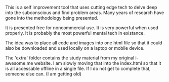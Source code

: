 This is a self improvement tool that uses cutting edge tech to delve deep into the subconscious and find problem areas.  Many years of research have gone into the methodology being presented.

It is presented free for noncommercial use.  It is very powerful when used properly. It is probably the most powerful mental tech in existance.

The idea was to place all code and images into one html file so that it could also be downloaded and used locally on a laptop or mobile device.

The 'extra' folder contains the study material from my original i-awesome.me website. I am slowly moving that into the index.html so that it is all accessable offline in a single file.  If I do not get to complete that, someone else can. (I am getting old)

